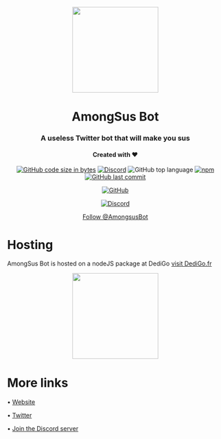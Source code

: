 <p align="center">
  <img width="200" src="https://amongsus.staffe.net/assets/images/image040124.jpg">
</p>
<h1 align="center">AmongSus Bot</h1>
<h3 align="center">A useless Twitter bot that will make you sus</h3>
<h4 align="center">Created with ❤️</h4>
<p align="center">
  <a href="https://github.com/IceroDev/AmongSus-Bot"><img alt="GitHub code size in bytes" src="https://img.shields.io/github/languages/code-size/IceroDev/AmongSus-Bot?style=for-the-badge"></a> <a href="https://discord.gg/deJc2RJRUD"><img alt="Discord" src="https://img.shields.io/discord/851024534039298048?label=Serveur%20Discord&style=for-the-badge"></a> <img alt="GitHub top language" src="https://img.shields.io/github/languages/top/IceroDev/AmongSus-Bot?style=for-the-badge"> <a href="https://www.npmjs.com/package/discord.js"><img alt="npm" src="https://img.shields.io/npm/v/discord.js?label=discord.js&style=for-the-badge"></a> <a href="https://github.com/IceroDev/AmongSus-Bot"><img alt="GitHub last commit" src="https://img.shields.io/github/last-commit/IceroDev/AmongSus-Bot?style=for-the-badge"></a>
</p>
<p align="center"><a href="https://github.com/IceroDev/AmongSus-Bot/blob/main/LICENSE"><img alt="GitHub" src="https://img.shields.io/github/license/IceroDev/AmongSus-Bot?style=for-the-badge"></a></p>
<p align="center">
  <a href="https://discord.gg/deJc2RJRUD"><img src="https://discord.com/api/guilds/851024534039298048/embed.png?style=banner3" alt="Discord"></a>
 </p>
<p align="center">
  <a href="https://twitter.com/AmongsusBot?ref_src=twsrc%5Etfw" class="twitter-follow-button" data-show-count="false">Follow @AmongsusBot</a><script async src="https://platform.twitter.com/widgets.js" charset="utf-8"></script>
  </p>
<h1>Hosting</h1>
AmongSus Bot is hosted on a nodeJS package at DediGo <a href="https://dedigo.fr/">visit DediGo.fr</a>
<p align="center">
  <img width="200" src="https://amongsus.staffe.net/assets/images/DediGo_Large.png">
</p>
<h1>More links</h1>

• [Website](https://amongsus.staffe.net/)

• [Twitter](https://twitter.com/AmongsusBot)

• [Join the Discord server](https://discord.gg/deJc2RJRUD)
